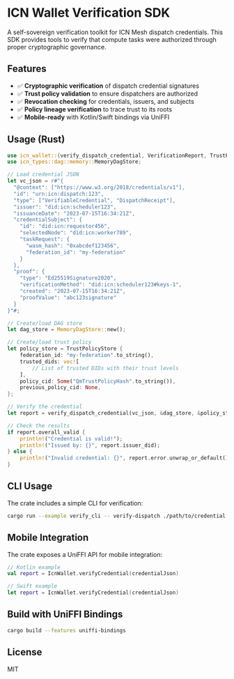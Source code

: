 # ICN Wallet Verification SDK

A self-sovereign verification toolkit for ICN Mesh dispatch credentials. This SDK provides tools to verify that compute tasks were authorized through proper cryptographic governance.

## Features

- ✅ **Cryptographic verification** of dispatch credential signatures
- ✅ **Trust policy validation** to ensure dispatchers are authorized
- ✅ **Revocation checking** for credentials, issuers, and subjects
- ✅ **Policy lineage verification** to trace trust to its roots
- ✅ **Mobile-ready** with Kotlin/Swift bindings via UniFFI

## Usage (Rust)

```rust
use icn_wallet::{verify_dispatch_credential, VerificationReport, TrustPolicyStore};
use icn_types::dag::memory::MemoryDagStore;

// Load credential JSON
let vc_json = r#"{
  "@context": ["https://www.w3.org/2018/credentials/v1"],
  "id": "urn:icn:dispatch:123",
  "type": ["VerifiableCredential", "DispatchReceipt"],
  "issuer": "did:icn:scheduler123",
  "issuanceDate": "2023-07-15T16:34:21Z",
  "credentialSubject": {
    "id": "did:icn:requestor456",
    "selectedNode": "did:icn:worker789",
    "taskRequest": {
      "wasm_hash": "0xabcdef123456",
      "federation_id": "my-federation"
    }
  },
  "proof": {
    "type": "Ed25519Signature2020",
    "verificationMethod": "did:icn:scheduler123#keys-1",
    "created": "2023-07-15T16:34:21Z", 
    "proofValue": "abc123signature"
  }
}"#;

// Create/load DAG store
let dag_store = MemoryDagStore::new();

// Create/load trust policy
let policy_store = TrustPolicyStore {
    federation_id: "my-federation".to_string(),
    trusted_dids: vec![
        // List of trusted DIDs with their trust levels
    ],
    policy_cid: Some("QmTrustPolicyHash".to_string()),
    previous_policy_cid: None,
};

// Verify the credential
let report = verify_dispatch_credential(vc_json, &dag_store, &policy_store)?;

// Check the results
if report.overall_valid {
    println!("Credential is valid!");
    println!("Issued by: {}", report.issuer_did);
} else {
    println!("Invalid credential: {}", report.error.unwrap_or_default());
}
```

## CLI Usage

The crate includes a simple CLI for verification:

```bash
cargo run --example verify_cli -- verify-dispatch ./path/to/credential.json ./dag_dir ./policy.json
```

## Mobile Integration

The crate exposes a UniFFI API for mobile integration:

```kotlin
// Kotlin example
val report = IcnWallet.verifyCredential(credentialJson)
```

```swift
// Swift example
let report = IcnWallet.verifyCredential(credentialJson)
```

## Build with UniFFI Bindings

```bash
cargo build --features uniffi-bindings
```

## License

MIT 